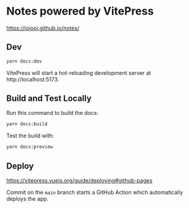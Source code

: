 # Notes powered by VitePress

https://ioiooi.github.io/notes/

## Dev

```sh
yarn docs:dev
```

VitePress will start a hot-reloading development server at http://localhost:5173.

## Build and Test Locally

Run this command to build the docs:

```sh
yarn docs:build
```

Test the build with:

```sh
yarn docs:preview
```

## Deploy

https://vitepress.vuejs.org/guide/deploying#github-pages

Commit on the `main` branch starts a GitHub Action which automatically deploys the app.
